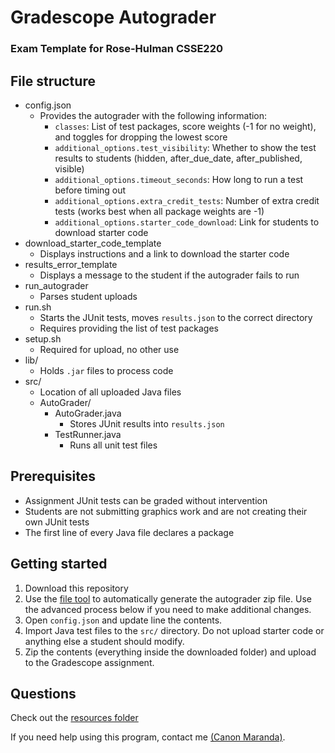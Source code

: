 # Gradescope Autograder
### Exam Template for Rose-Hulman CSSE220

## File structure
- config.json
  - Provides the autograder with the following information:
    - `classes`: List of test packages, score weights (-1 for no weight), and toggles for dropping the lowest score
    - `additional_options.test_visibility`: Whether to show the test results to students (hidden, after_due_date, after_published, visible)
    - `additional_options.timeout_seconds`: How long to run a test before timing out
    - `additional_options.extra_credit_tests`: Number of extra credit tests (works best when all package weights are -1)
    - `additional_options.starter_code_download`: Link for students to download starter code
- download_starter_code_template
  - Displays instructions and a link to download the starter code
- results_error_template
  - Displays a message to the student if the autograder fails to run
- run_autograder
  - Parses student uploads
- run.sh
  - Starts the JUnit tests, moves `results.json` to the correct directory
  - Requires providing the list of test packages
- setup.sh
  - Required for upload, no other use
- lib/
  - Holds `.jar` files to process code
- src/
  - Location of all uploaded Java files
  - AutoGrader/
    - AutoGrader.java
      - Stores JUnit results into `results.json`
    - TestRunner.java
      - Runs all unit test files

## Prerequisites
- Assignment JUnit tests can be graded without intervention
- Students are not submitting graphics work and are not creating their own JUnit tests
- The first line of every Java file declares a package

## Getting started
1. Download this repository
2. Use the [file tool](../../file-tool/Csse220FileTool.jar) to automatically generate the autograder zip file. Use the advanced process below if you need to make additional changes.
3. Open `config.json` and update line the contents.
4. Import Java test files to the `src/` directory. Do not upload starter code or anything else a student should modify.
5. Zip the contents (everything inside the downloaded folder) and upload to the Gradescope assignment.

## Questions
Check out the [resources folder](../../resources/)

If you need help using this program, contact me [(Canon Maranda)](https://link.canon.click/from/github).
